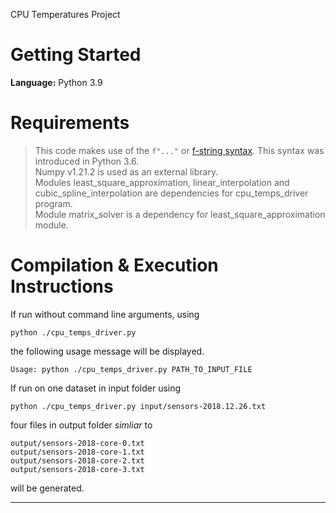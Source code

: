 CPU Temperatures Project

# Getting Started

**Language:** Python 3.9

# Requirements

> This code makes use of the `f"..."` or [f-string
> syntax](https://www.python.org/dev/peps/pep-0498/). This syntax was
introduced in Python 3.6.\
> Numpy v1.21.2 is used as an external library.\
> Modules least_square_approximation, linear_interpolation and 
cubic_spline_interpolation are dependencies for cpu_temps_driver program.\
> Module matrix_solver is a dependency for least_square_approximation module.

# Compilation & Execution Instructions

If run without command line arguments, using

```
python ./cpu_temps_driver.py
```

the following usage message will be displayed.

```
Usage: python ./cpu_temps_driver.py PATH_TO_INPUT_FILE
```

If run on one dataset in input folder using

```
python ./cpu_temps_driver.py input/sensors-2018.12.26.txt
```

four files in output folder *simliar* to

```
output/sensors-2018-core-0.txt
output/sensors-2018-core-1.txt
output/sensors-2018-core-2.txt
output/sensors-2018-core-3.txt
```

will be generated.

---
